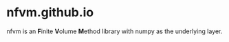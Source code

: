 # nfvm.github.io
nfvm is an **F**inite **V**olume **M**ethod library with numpy as the underlying layer.
